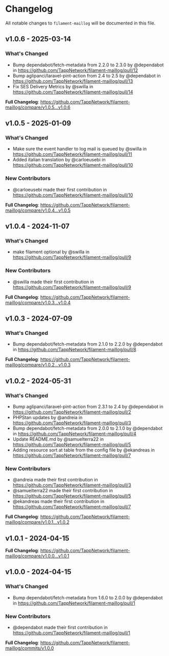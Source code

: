 # Changelog

All notable changes to `filament-maillog` will be documented in this file.

## v1.0.6 - 2025-03-14

### What's Changed

* Bump dependabot/fetch-metadata from 2.2.0 to 2.3.0 by @dependabot in https://github.com/TappNetwork/filament-maillog/pull/12
* Bump aglipanci/laravel-pint-action from 2.4 to 2.5 by @dependabot in https://github.com/TappNetwork/filament-maillog/pull/13
* Fix SES Delivery Metrics by @swilla in https://github.com/TappNetwork/filament-maillog/pull/14

**Full Changelog**: https://github.com/TappNetwork/filament-maillog/compare/v1.0.5...v1.0.6

## v1.0.5 - 2025-01-09

### What's Changed

* Make sure the event handler to log mail is queued by @swilla in https://github.com/TappNetwork/filament-maillog/pull/11
* Added italian translation by @carloeusebi in https://github.com/TappNetwork/filament-maillog/pull/10

### New Contributors

* @carloeusebi made their first contribution in https://github.com/TappNetwork/filament-maillog/pull/10

**Full Changelog**: https://github.com/TappNetwork/filament-maillog/compare/v1.0.4...v1.0.5

## v1.0.4 - 2024-11-07

### What's Changed

* make filament optional by @swilla in https://github.com/TappNetwork/filament-maillog/pull/9

### New Contributors

* @swilla made their first contribution in https://github.com/TappNetwork/filament-maillog/pull/9

**Full Changelog**: https://github.com/TappNetwork/filament-maillog/compare/v1.0.3...v1.0.4

## v1.0.3 - 2024-07-09

### What's Changed

* Bump dependabot/fetch-metadata from 2.1.0 to 2.2.0 by @dependabot in https://github.com/TappNetwork/filament-maillog/pull/8

**Full Changelog**: https://github.com/TappNetwork/filament-maillog/compare/v1.0.2...v1.0.3

## v1.0.2 - 2024-05-31

### What's Changed

* Bump aglipanci/laravel-pint-action from 2.3.1 to 2.4 by @dependabot in https://github.com/TappNetwork/filament-maillog/pull/2
* PHPStan updates by @andreia in https://github.com/TappNetwork/filament-maillog/pull/3
* Bump dependabot/fetch-metadata from 2.0.0 to 2.1.0 by @dependabot in https://github.com/TappNetwork/filament-maillog/pull/4
* Update README.md by @samuelterra22 in https://github.com/TappNetwork/filament-maillog/pull/5
* Adding resource sort at table from the config file by @ekandreas in https://github.com/TappNetwork/filament-maillog/pull/7

### New Contributors

* @andreia made their first contribution in https://github.com/TappNetwork/filament-maillog/pull/3
* @samuelterra22 made their first contribution in https://github.com/TappNetwork/filament-maillog/pull/5
* @ekandreas made their first contribution in https://github.com/TappNetwork/filament-maillog/pull/7

**Full Changelog**: https://github.com/TappNetwork/filament-maillog/compare/v1.0.1...v1.0.2

## v1.0.1 - 2024-04-15

**Full Changelog**: https://github.com/TappNetwork/filament-maillog/compare/v1.0.0...v1.0.1

## v1.0.0 - 2024-04-15

### What's Changed

* Bump dependabot/fetch-metadata from 1.6.0 to 2.0.0 by @dependabot in https://github.com/TappNetwork/filament-maillog/pull/1

### New Contributors

* @dependabot made their first contribution in https://github.com/TappNetwork/filament-maillog/pull/1

**Full Changelog**: https://github.com/TappNetwork/filament-maillog/commits/v1.0.0
